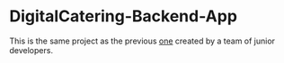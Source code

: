 # DigitalCatering-Backend-App

This is the same project as the previous [one](https://github.com/MauricioZapata00/230630-CTD-final-project-team-1-group-1)
created by a team of junior developers.